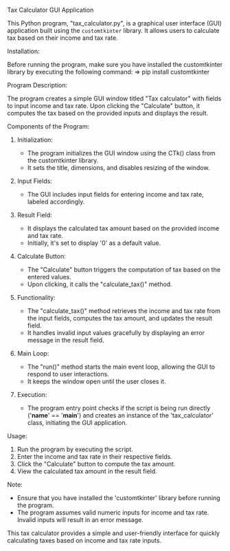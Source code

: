 Tax Calculator GUI Application

This Python program, "tax_calculator.py", is a graphical user interface (GUI) application built using the `customtkinter` library. It allows users to calculate tax based on their income and tax rate.

Installation:

Before running the program, make sure you have installed the customtkinter library by executing the following command:
=>  pip install customtkinter


Program Description:

The program creates a simple GUI window titled "Tax calculator" with fields to input income and tax rate. Upon clicking the "Calculate" button, it computes the tax based on the provided inputs and displays the result.

Components of the Program:

1. Initialization:
   - The program initializes the GUI window using the CTk() class from the customtkinter library.
   - It sets the title, dimensions, and disables resizing of the window.

2. Input Fields:
   - The GUI includes input fields for entering income and tax rate, labeled accordingly.

3. Result Field:
   - It displays the calculated tax amount based on the provided income and tax rate.
   - Initially, it's set to display '0' as a default value.

4. Calculate Button:
   - The "Calculate" button triggers the computation of tax based on the entered values.
   - Upon clicking, it calls the "calculate_tax()" method.

5. Functionality:
   - The "calculate_tax()" method retrieves the income and tax rate from the input fields, computes the tax amount, and updates the result field.
   - It handles invalid input values gracefully by displaying an error message in the result field.

6. Main Loop:
   - The "run()" method starts the main event loop, allowing the GUI to respond to user interactions.
   - It keeps the window open until the user closes it.

7. Execution:
   - The program entry point checks if the script is being run directly ('__name__' == '__main__') and creates an instance of the 'tax_calculator' class, initiating the GUI application.

 Usage:

1. Run the program by executing the script.
2. Enter the income and tax rate in their respective fields.
3. Click the "Calculate" button to compute the tax amount.
4. View the calculated tax amount in the result field.

Note:

- Ensure that you have installed the 'customtkinter' library before running the program.
- The program assumes valid numeric inputs for income and tax rate. Invalid inputs will result in an error message.

This tax calculator provides a simple and user-friendly interface for quickly calculating taxes based on income and tax rate inputs.